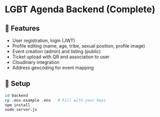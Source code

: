 
# LGBT Agenda Backend (Complete)

## 🧰 Features
- User registration, login (JWT)
- Profile editing (name, age, tribe, sexual position, profile image)
- Event creation (admin) and listing (public)
- Ticket upload with QR and association to user
- Cloudinary integration
- Address geocoding for event mapping

## 🚀 Setup
```bash
cd backend
cp .env.example .env   # Fill with your keys
npm install
node server.js
```
